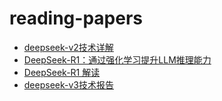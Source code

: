 # reading-papers

- [deepseek-v2技术详解](./deepseek-v2.md)
- [DeepSeek-R1：通过强化学习提升LLM推理能力](./deepseek-r1.md)
- [DeepSeek-R1 解读](./deepseek-r1技术报告.md)
- [deepseek-v3技术报告](./deepseek-v3技术报告.md)
